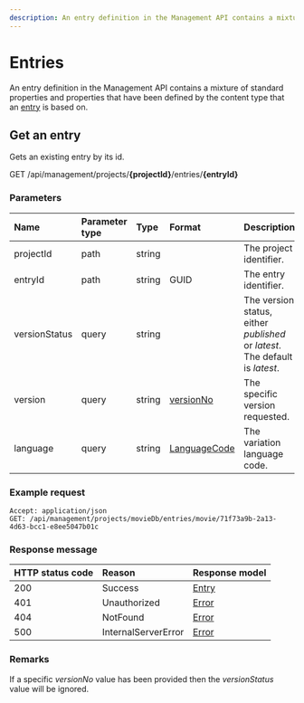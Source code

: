 ```yaml
---
description: An entry definition in the Management API contains a mixture of standard properties and properties that have been defined by the content type that an entry is based on.
---
```

# Entries

An entry definition in the Management API contains a mixture of standard properties and properties that have been defined by the content type that an [entry](https://zenhub.zengenti.com/Contensis/11.0/kb/content-types-and-entries/entries/entries-overview.aspx) is based on.

## Get an entry

Gets an existing entry by its id.

<span class="label label--get">GET</span> /api/management/projects/**{projectId}**/entries/**{entryId}**

### Parameters

| Name | Parameter type | Type | Format | Description |
|:-|:-|:-|:-|:-|
| projectId | path | string |  | The project identifier. |
| entryId | path | string | GUID | The entry identifier. |
| versionStatus | query | string |  | The version status, either *published* or *latest*. The default is *latest*. |
| version | query | string | [versionNo](/model/version.md#versionNo)  | The specific version requested. |
| language | query | string | [LanguageCode](/key-concepts/localization.md) | The variation language code. |

### Example request

```http
Accept: application/json
GET: /api/management/projects/movieDb/entries/movie/71f73a9b-2a13-4d63-bcc1-e8ee5047b01c
```

### Response message

| HTTP status code | Reason | Response model |
|:-|:-|:-|
| 200 | Success | [Entry](/model/entry.md) |
| 401 | Unauthorized | [Error](/key-concepts/errors.md) |
| 404 | NotFound | [Error](/key-concepts/errors.md) |
| 500 | InternalServerError | [Error](/key-concepts/errors.md) |

### Remarks

If a specific *versionNo* value has been provided then the *versionStatus* value will be ignored.
